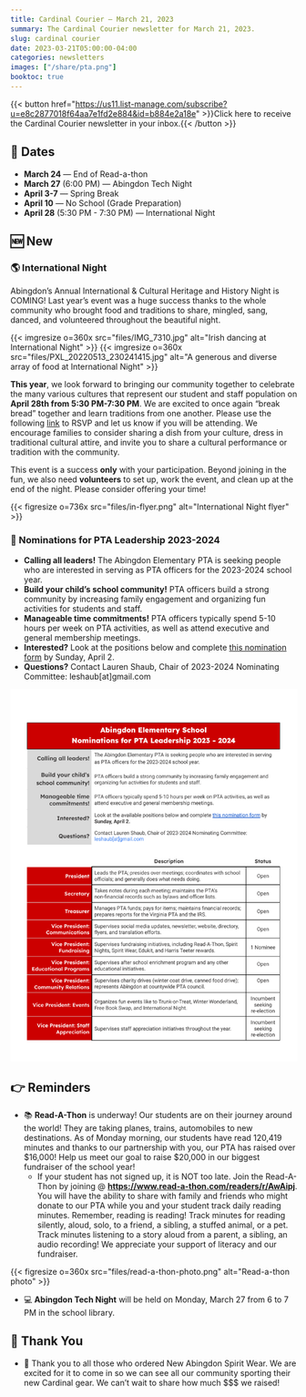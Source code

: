 ```yaml
---
title: Cardinal Courier — March 21, 2023
summary: The Cardinal Courier newsletter for March 21, 2023.
slug: cardinal courier
date: 2023-03-21T05:00:00-04:00
categories: newsletters
images: ["/share/pta.png"]
booktoc: true
---
```


{{< button href="https://us11.list-manage.com/subscribe?u=e8c2877018f64aa7e1fd2e884&id=b884e2a18e" >}}Click here to receive the Cardinal Courier newsletter in your inbox.{{< /button >}}

## 📅 Dates

- **March 24** — End of Read-a-thon
- **March 27** (6:00 PM) — Abingdon Tech Night
- **April 3-7** — Spring Break
- **April 10** — No School (Grade Preparation)
- **April 28** (5:30 PM - 7:30 PM) — International Night

## 🆕 New

### 🌎 International Night

Abingdon’s Annual International & Cultural Heritage and History Night is COMING! Last year’s event was a huge success thanks to the whole community who brought food and traditions to share, mingled, sang, danced, and volunteered throughout the beautiful night.

{{< imgresize o=360x src="files/IMG_7310.jpg" alt="Irish dancing at International Night" >}}
{{< imgresize o=360x src="files/PXL_20220513_230241415.jpg" alt="A generous and diverse array of food at International Night" >}}

**This year**, we look forward to bringing our community together to celebrate the many various cultures that represent our student and staff population on **April 28th from 5:30 PM-7:30 PM**. We are excited to once again “break bread” together and learn traditions from one another. Please use the following [link](http://shorturl.at/wPTX7) to RSVP and let us know if you will be attending. We encourage families to consider sharing a dish from your culture, dress in traditional cultural attire, and invite you to share a cultural performance or tradition with the community. 

This event is a success **only** with your participation. Beyond joining in the fun, we also need **volunteers** to set up, work the event, and clean up at the end of the night. Please consider offering your time!

{{< figresize o=736x src="files/in-flyer.png" alt="International Night flyer" >}}

### 🙋 Nominations for PTA Leadership 2023-2024

- **Calling all leaders!** The Abingdon Elementary PTA is seeking people who are interested in serving as PTA officers for the 2023-2024 school year.
- **Build your child’s school community!** PTA officers build a strong community by increasing family engagement and organizing fun activities for students and staff.
- **Manageable time commitments!** PTA officers typically spend 5-10 hours per week on PTA activities, as well as attend executive and general membership meetings.
- **Interested?** Look at the positions below and complete [this nomination form](https://docs.google.com/forms/d/e/1FAIpQLScPl5b8CzjnBYOVNXnR33plv3YKtS6cpMw67xFKSorHwZ7i5g/viewform?usp=share_link) by Sunday, April 2.
- **Questions?** Contact Lauren Shaub, Chair of 2023-2024 Nominating Committee: leshaub[at]gmail.com

<a href="files/nom-flyer.pdf" height="1103" width="875" ><img src="files/nom-flyer.png" alt="Nominations Flyer"></a>

## 👉 Reminders

- 📚 **Read-A-Thon** is underway! Our students are on their journey around the world! They are taking planes, trains, automobiles to new destinations. As of Monday morning, our students have read 120,419 minutes and thanks to our partnership with you, our PTA has raised over $16,000! Help us meet our goal to raise $20,000 in our biggest fundraiser of the school year! 
    - If your student has not signed up, it is NOT too late. Join the Read-A-Thon by joining @ **https://www.read-a-thon.com/readers/r/AwAipj**. You will have the ability to share with family and friends who might donate to our PTA while you and your student track daily reading minutes. Remember, reading is reading! Track minutes for reading silently, aloud, solo, to a friend, a sibling, a stuffed animal, or a pet. Track minutes listening to a story aloud from a parent, a sibling, an audio recording! We appreciate your support of literacy and our fundraiser.

{{< figresize o=360x src="files/read-a-thon-photo.png" alt="Read-a-thon photo" >}}

- 💻 **Abingdon Tech Night** will be held on Monday, March 27 from 6 to 7 PM in the school library.

## 🙏 Thank You

- 👕 Thank you to all those who ordered New Abingdon Spirit Wear. We are excited for it to come in so we can see all our community sporting their new Cardinal gear. We can’t wait to share how much $$$ we raised!